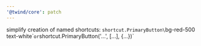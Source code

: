 ```yaml
---
'@twind/core': patch
---
```


simplify creation of named shortcuts: `shortcut.PrimaryButton\`bg-red-500 text-white\``or`shortcut.PrimaryButton('...', [...], {...})`
